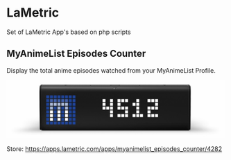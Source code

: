 # LaMetric
Set of LaMetric App's based on php scripts

## MyAnimeList Episodes Counter
Display the total anime episodes watched from your MyAnimeList Profile.

![LaMetric MyAnimeList App](https://raw.githubusercontent.com/s3spyd3r/LaMetric/master/images/malmetric.jpg)

Store: https://apps.lametric.com/apps/myanimelist_episodes_counter/4282

